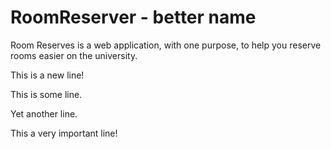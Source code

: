 # RoomReserver - better name
Room Reserves is a web application, with one purpose,
to help you reserve rooms easier on the university.

This is a new line!

This is some line. 

Yet another line.

This a very important line! 
 